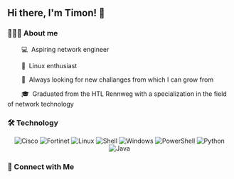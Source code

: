 ## Hi there, I'm Timon! 👋

### 👨🏻‍💻 About me

&nbsp;&nbsp;&nbsp;&nbsp;&nbsp;&nbsp;&nbsp;&nbsp;💻&nbsp;&nbsp;Aspiring network engineer

&nbsp;&nbsp;&nbsp;&nbsp;&nbsp;&nbsp;&nbsp;&nbsp;🐧&nbsp;&nbsp;Linux enthusiast

&nbsp;&nbsp;&nbsp;&nbsp;&nbsp;&nbsp;&nbsp;&nbsp;🌱&nbsp;&nbsp;Always looking for new challanges from which I can grow from

&nbsp;&nbsp;&nbsp;&nbsp;&nbsp;&nbsp;&nbsp;&nbsp;🎓&nbsp;&nbsp;Graduated from the HTL Rennweg with a specialization in the field of network technology



### 🛠 Technology

<p align="center">
  <img alt="Cisco" src="https://img.shields.io/badge/Shell-121011?style=for-the-badge&logo=cisco&logoColor=white" />
  <img alt="Fortinet" src="https://img.shields.io/badge/Fortinet-121011?style=for-the-badge&logo=fortinet&logoColor=white" />
  <img alt="Linux" src="https://img.shields.io/badge/Linux-121011?style=for-the-badge&logo=linux&logoColor=white" />
  <img alt="Shell" src="https://img.shields.io/badge/Shell-121011?style=for-the-badge&logo=gnu-bash&logoColor=white" />
  <img alt="Windows" src="https://img.shields.io/badge/Windows-121011?style=for-the-badge&logo=windows&logoColor=white" />
  <img alt="PowerShell" src="https://img.shields.io/badge/PowerShell-121011?style=for-the-badge&powersell&logoColor=white" />
  <img alt="Python" src="https://img.shields.io/badge/Python-121011?style=for-the-badge&logo=python&logoColor=white" />
  <img alt="Java" src="https://img.shields.io/badge/Java-121011?style=for-the-badge&logo=java&logoColor=white" />
<p align="center">



### 🤝 Connect with Me
